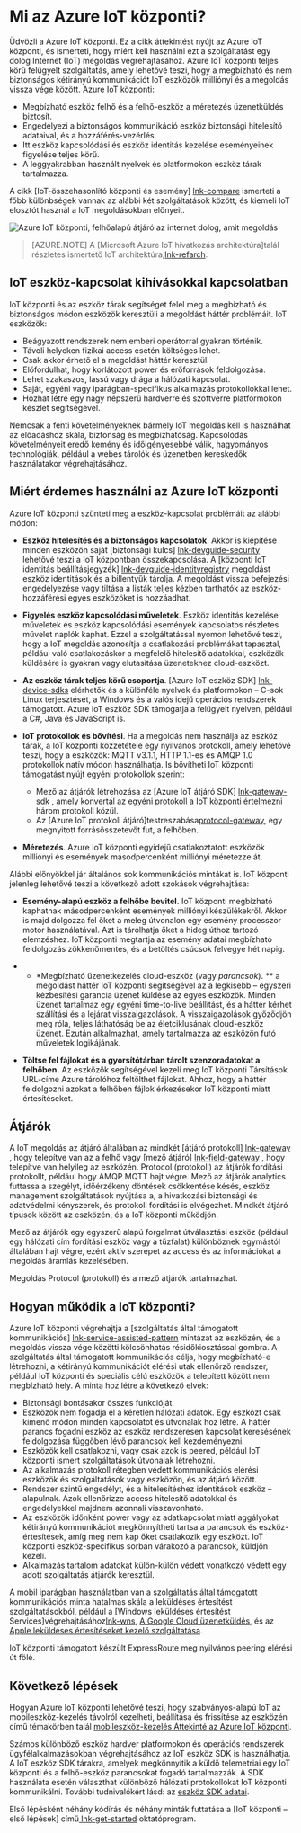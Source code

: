 <properties
 pageTitle="Azure IoT központi áttekintése |} Microsoft Azure"
 description="Azure IoT központi szolgáltatás áttekintése: Mit nevezünk iot központi, eszköz kapcsolódási, internet dolog, amit szokások és a szolgáltatás által támogatott kommunikációs minta"
 services="iot-hub"
 documentationCenter=""
 authors="dominicbetts"
 manager="timlt"
 editor=""/>

<tags
 ms.service="iot-hub"
 ms.devlang="na"
 ms.topic="get-started-article"
 ms.tgt_pltfrm="na"
 ms.workload="na"
 ms.date="08/25/2016"
 ms.author="dobett"/>

# <a name="what-is-azure-iot-hub"></a>Mi az Azure IoT központi?

Üdvözli a Azure IoT központi. Ez a cikk áttekintést nyújt az Azure IoT központi, és ismerteti, hogy miért kell használni ezt a szolgáltatást egy dolog Internet (IoT) megoldás végrehajtásához. Azure IoT központi teljes körű felügyelt szolgáltatás, amely lehetővé teszi, hogy a megbízható és nem biztonságos kétirányú kommunikációt IoT eszközök milliónyi és a megoldás vissza vége között. Azure IoT központi:

- Megbízható eszköz felhő és a felhő-eszköz a méretezés üzenetküldés biztosít.
- Engedélyezi a biztonságos kommunikáció eszköz biztonsági hitelesítő adataival, és a hozzáférés-vezérlés.
- Itt eszköz kapcsolódási és eszköz identitás kezelése eseményeinek figyelése teljes körű.
- A leggyakrabban használt nyelvek és platformokon eszköz tárak tartalmazza.

A cikk [IoT-összehasonlító központi és esemény] [ lnk-compare] ismerteti a főbb különbségek vannak az alábbi két szolgáltatások között, és kiemeli IoT elosztót használ a IoT megoldásokban előnyeit.

![Azure IoT központi, felhőalapú átjáró az internet dolog, amit megoldás][img-architecture]

> [AZURE.NOTE] A [Microsoft Azure IoT hivatkozás architektúra]talál részletes ismertető IoT architektúra,[lnk-refarch].

## <a name="iot-device-connectivity-challenges"></a>IoT eszköz-kapcsolat kihívásokkal kapcsolatban

IoT központi és az eszköz tárak segítséget felel meg a megbízható és biztonságos módon eszközök keresztüli a megoldást háttér problémáit. IoT eszközök:

- Beágyazott rendszerek nem emberi operátorral gyakran történik.
- Távoli helyeken fizikai access esetén költséges lehet.
- Csak akkor érhető el a megoldást háttér keresztül.
- Előfordulhat, hogy korlátozott power és erőforrások feldolgozása.
- Lehet szakaszos, lassú vagy drága a hálózati kapcsolat.
- Saját, egyéni vagy iparágban-specifikus alkalmazás protokollokkal lehet.
- Hozhat létre egy nagy népszerű hardverre és szoftverre platformokon készlet segítségével.

Nemcsak a fenti követelményeknek bármely IoT megoldás kell is használhat az előadáshoz skála, biztonság és megbízhatóság. Kapcsolódás követelményeit eredő kemény és időigényesebbé válik, hagyományos technológiák, például a webes tárolók és üzenetben kereskedők használatakor végrehajtásához.

## <a name="why-use-azure-iot-hub"></a>Miért érdemes használni az Azure IoT központi

Azure IoT központi szünteti meg a eszköz-kapcsolat problémáit az alábbi módon:

-   **Eszköz hitelesítés és a biztonságos kapcsolatok**. Akkor is kiépítése minden eszközön saját [biztonsági kulcs] [ lnk-devguide-security] lehetővé teszi a IoT központban összekapcsolása. A [központi IoT identitás beállításjegyzék] [ lnk-devguide-identityregistry] megoldást eszköz identitások és a billentyűk tárolja. A megoldást vissza befejezési engedélyezése vagy tiltása a listák teljes kézben tarthatók az eszköz-hozzáférési egyes eszközöket is hozzáadhat.

-   **Figyelés eszköz kapcsolódási műveletek**. Eszköz identitás kezelése műveletek és eszköz kapcsolódási események kapcsolatos részletes művelet naplók kaphat. Ezzel a szolgáltatással nyomon lehetővé teszi, hogy a IoT megoldás azonosítja a csatlakozási problémákat tapasztal, például való csatlakozáskor a megfelelő hitelesítő adatokkal, eszközök küldésére is gyakran vagy elutasítása üzenetekhez cloud-eszközt.

-   **Az eszköz tárak teljes körű csoportja**. [Azure IoT eszköz SDK] [ lnk-device-sdks] elérhetők és a különféle nyelvek és platformokon – C-sok Linux terjesztését, a Windows és a valós idejű operációs rendszerek támogatott. Azure IoT eszköz SDK támogatja a felügyelt nyelven, például a C#, Java és JavaScript is.

-   **IoT protokollok és bővítési**. Ha a megoldás nem használja az eszköz tárak, a IoT központi közzététele egy nyilvános protokoll, amely lehetővé teszi, hogy a eszközök: MQTT v3.1.1, HTTP 1.1-es és AMQP 1.0 protokollok natív módon használhatja. Is bővítheti IoT központi támogatást nyújt egyéni protokollok szerint:

    - Mező az átjárók létrehozása az [Azure IoT átjáró SDK] [ lnk-gateway-sdk] , amely konvertál az egyéni protokoll a IoT központi értelmezni három protokoll közül. 
    - Az [Azure IoT protokoll átjáró]testreszabása[protocol-gateway], egy megnyitott forrásösszetevőt fut, a felhőben.

-   **Méretezés**. Azure IoT központi egyidejű csatlakoztatott eszközök milliónyi és események másodpercenként milliónyi méretezze át.

Alábbi előnyökkel jár általános sok kommunikációs mintákat is. IoT központi jelenleg lehetővé teszi a következő adott szokások végrehajtása:

-   **Esemény-alapú eszköz a felhőbe bevitel.** IoT központi megbízható kaphatnak másodpercenként események milliónyi készülékekről. Akkor is majd dolgozza fel őket a meleg útvonalon egy esemény processzor motor használatával. Azt is tárolhatja őket a hideg úthoz tartozó elemzéshez. IoT központi megtartja az esemény adatai megbízható feldolgozás zökkenőmentes, és a betöltés csúcsok felvegye hét napig.

-   * *Megbízható üzenetkezelés cloud-eszköz (vagy *parancsok*). ** a megoldást háttér IoT központi segítségével az a legkisebb – egyszeri kézbesítési garancia üzenet küldése az egyes eszközök. Minden üzenet tartalmaz egy egyéni time-to-live beállítást, és a háttér kérhet szállítási és a lejárat visszaigazolások. A visszaigazolások győződjön meg róla, teljes láthatóság be az életciklusának cloud-eszköz üzenet. Ezután alkalmazhat, amely tartalmazza az eszközön futó műveletek logikájának.

-   **Töltse fel fájlokat és a gyorsítótárban tárolt szenzoradatokat a felhőben.** Az eszközök segítségével kezeli meg IoT központi Társítások URL-címe Azure tárolóhoz feltölthet fájlokat. Ahhoz, hogy a háttér feldolgozni azokat a felhőben fájlok érkezésekor IoT központi miatt értesítéseket.

## <a name="gateways"></a>Átjárók

A IoT megoldás az átjáró általában az mindkét [átjáró protokoll] [ lnk-gateway] , hogy telepítve van az a felhő vagy [mező átjáró] [ lnk-field-gateway] , hogy telepítve van helyileg az eszközén. Protocol (protokoll) az átjárók fordítási protokollt, például hogy AMQP MQTT hajt végre. Mező az átjárók analytics futtassa a szegélyt, időérzékeny döntések csökkentése késés, eszköz management szolgáltatások nyújtása a, a hivatkozási biztonsági és adatvédelmi kényszerek, és protokoll fordítási is elvégezhet. Mindkét átjáró típusok között az eszközén, és a IoT központi működjön.

Mező az átjárók egy egyszerű alapú forgalmat útválasztási eszköz (például egy hálózati cím fordítási eszköz vagy a tűzfalat) különböznek egymástól általában hajt végre, ezért aktív szerepet az access és az információkat a megoldás áramlás kezelésében.

Megoldás Protocol (protokoll) és a mező átjárók tartalmazhat.

## <a name="how-does-iot-hub-work"></a>Hogyan működik a IoT központi?

Azure IoT központi végrehajtja a [szolgáltatás által támogatott kommunikációs] [ lnk-service-assisted-pattern] mintázat az eszközén, és a megoldás vissza vége közötti kölcsönhatás résidőkiosztással gombra. A szolgáltatás által támogatott kommunikációs célja, hogy megbízható-e létrehozni, a kétirányú kommunikációt elérési utak ellenőrző rendszer, például IoT központi és speciális célú eszközök a telepített között nem megbízható hely. A minta hoz létre a következő elvek:

- Biztonsági bontásakor összes funkcióját.
- Eszközök nem fogadja el a kéretlen hálózati adatok. Egy eszközt csak kimenő módon minden kapcsolatot és útvonalak hoz létre. A háttér parancs fogadni eszköz az eszköz rendszeresen kapcsolat keresésének feldolgozása függőben lévő parancsok kell kezdeményezni.
- Eszközök kell csatlakozni, vagy csak azok is peered, például IoT központi ismert szolgáltatások útvonalak létrehozni.
- Az alkalmazás protokoll rétegben védett kommunikációs elérési eszközök és szolgáltatások vagy eszközön, és az átjáró között.
- Rendszer szintű engedélyt, és a hitelesítéshez identitások eszköz – alapulnak. Azok ellenőrizze access hitelesítő adatokkal és engedélyekkel majdnem azonnali visszavonható.
- Az eszközök időnként power vagy az adatkapcsolat miatt aggályokat kétirányú kommunikációt megkönnyítheti tartsa a parancsok és eszköz-értesítések, amíg meg nem kap őket csatlakozik egy eszközt. IoT központi eszköz-specifikus sorban várakozó a parancsok, küldjön kezeli.
- Alkalmazás tartalom adatokat külön-külön védett vonatkozó védett egy adott szolgáltatás átjárók keresztül.

A mobil iparágban használatban van a szolgáltatás által támogatott kommunikációs minta hatalmas skála a leküldéses értesítést szolgáltatásokból, például a [Windows leküldéses értesítést Services]végrehajtásához[lnk-wns], [A Google Cloud üzenetküldés][lnk-google-messaging], és az [Apple leküldéses értesítéseket kezelő szolgáltatása][lnk-apple-push].

IoT központi támogatott készült ExpressRoute meg nyilvános peering elérési út fölé.

## <a name="next-steps"></a>Következő lépések

Hogyan Azure IoT központi lehetővé teszi, hogy szabványos-alapú IoT az mobileszköz-kezelés távolról kezelheti, beállítása és frissítése az eszközén című témakörben talál [mobileszköz-kezelés Áttekinté az Azure IoT központi][lnk-device-management].

Számos különböző eszköz hardver platformokon és operációs rendszerek ügyfélalkalmazásokban végrehajtásához az IoT eszköz SDK is használhatja. A IoT eszköz SDK tárakra, amelyek megkönnyítik a küldő telemetriai egy IoT központi és a felhő-eszköz parancsokat fogadó tartalmazzák. A SDK használata esetén választhat különböző hálózati protokollokat IoT központi kommunikálni. További tudnivalókért lásd: az [eszköz SDK adatai][lnk-device-sdks].

Első lépésként néhány kódírás és néhány minták futtatása a [IoT központi – első lépések] című[ lnk-get-started] oktatóprogram.

[img-architecture]: media/iot-hub-what-is-iot-hub/hubarchitecture.png


[lnk-get-started]: iot-hub-csharp-csharp-getstarted.md
[protocol-gateway]: https://github.com/Azure/azure-iot-protocol-gateway/blob/master/README.md
[lnk-service-assisted-pattern]: http://blogs.msdn.com/b/clemensv/archive/2014/02/10/service-assisted-communication-for-connected-devices.aspx "Szolgáltatás támogatott kommunikációs, Clemens Vasters blogbejegyzés"
[lnk-compare]: iot-hub-compare-event-hubs.md
[lnk-gateway]: iot-hub-protocol-gateway.md
[lnk-field-gateway]: iot-hub-devguide-endpoints.md#field-gateways
[lnk-devguide-identityregistry]: iot-hub-devguide-identity-registry.md
[lnk-devguide-security]: iot-hub-devguide-security.md
[lnk-wns]: https://msdn.microsoft.com/library/windows/apps/mt187203.aspx
[lnk-google-messaging]: https://developers.google.com/cloud-messaging/
[lnk-apple-push]: https://developer.apple.com/library/ios/documentation/NetworkingInternet/Conceptual/RemoteNotificationsPG/Chapters/ApplePushService.html#//apple_ref/doc/uid/TP40008194-CH100-SW9
[lnk-device-sdks]: https://github.com/Azure/azure-iot-sdks
[lnk-refarch]: http://download.microsoft.com/download/A/4/D/A4DAD253-BC21-41D3-B9D9-87D2AE6F0719/Microsoft_Azure_IoT_Reference_Architecture.pdf
[lnk-gateway-sdk]: https://github.com/Azure/azure-iot-gateway-sdk
[lnk-device-management]: iot-hub-device-management-overview.md
